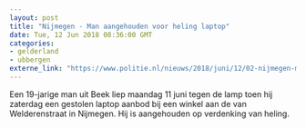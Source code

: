 ```yaml
---
layout: post
title: "Nijmegen - Man aangehouden voor heling laptop"
date: Tue, 12 Jun 2018 08:36:00 GMT
categories: 
- gelderland 
- ubbergen 
externe_link: "https://www.politie.nl/nieuws/2018/juni/12/02-nijmegen-man-aangehouden-voor-heling-laptop.html"
---
```


Een 19-jarige man uit Beek liep maandag 11 juni tegen de lamp toen hij zaterdag een gestolen laptop aanbod bij een winkel aan de van Welderenstraat in Nijmegen. Hij is aangehouden op verdenking van heling.
